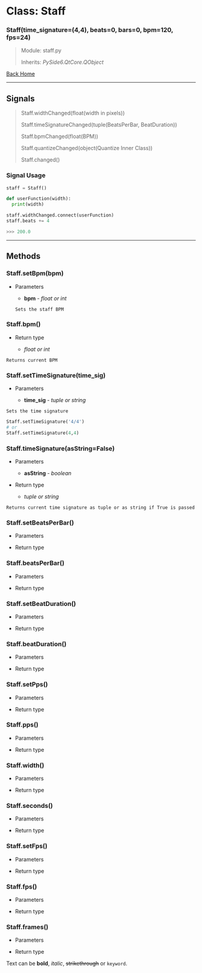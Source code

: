 # Class: Staff
### Staff(time_signature=(4,4), beats=0, bars=0, bpm=120, fps=24)
> Module: staff.py
>
> Inherits: _PySide6.QtCore.QObject_

[Back Home](index.md)

***

## Signals
> Staff.widthChanged(float(width in pixels))
>
> Staff.timeSignatureChanged(tuple(BeatsPerBar, BeatDuration))
>
> Staff.bpmChanged(float(BPM))
>
> Staff.quantizeChanged(object(Quantize Inner Class))
>
> Staff.changed()

### Signal Usage
```python
staff = Staff()

def userFunction(width):
  print(width)

staff.widthChanged.connect(userFunction)
staff.beats += 4

>>> 200.0
```

***

## Methods

### Staff.setBpm(bpm)

  * Parameters

    * **bpm** - _float or int_

    `Sets the staff BPM`

### Staff.bpm()

  * Return type

    * _float or int_

  `Returns current BPM`

### Staff.setTimeSignature(time_sig)

  * Parameters

    * **time_sig** - _tuple or string_

  `Sets the time signature`

```python
Staff.setTimeSignature('4/4')
# or
Staff.setTimeSignature(4,4)
```

### Staff.timeSignature(asString=False)

  * Parameters
    * **asString** - _boolean_

  * Return type
    * _tuple or string_

  `Returns current time signature as tuple or as string if True is passed`

### Staff.setBeatsPerBar()

  * Parameters


  * Return type


### Staff.beatsPerBar()

  * Parameters


  * Return type


### Staff.setBeatDuration()

  * Parameters


  * Return type


### Staff.beatDuration()

  * Parameters


  * Return type


### Staff.setPps()

  * Parameters


  * Return type


### Staff.pps()

  * Parameters


  * Return type


### Staff.width()

  * Parameters


  * Return type


### Staff.seconds()

  * Parameters


  * Return type


### Staff.setFps()

  * Parameters


  * Return type


### Staff.fps()

  * Parameters


  * Return type


### Staff.frames()

  * Parameters


  * Return type






Text can be **bold**, _italic_, ~~strikethrough~~ or `keyword`.
